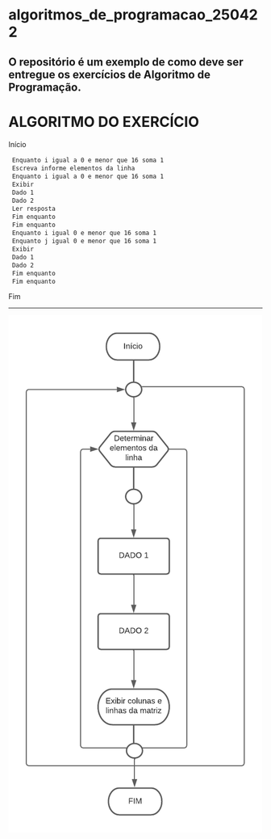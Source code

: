 # algoritmos_de_programacao_250422
O repositório é um exemplo de como deve ser entregue os exercícios de Algoritmo de Programação.
------------------------------------------------------
# ALGORITMO DO EXERCÍCIO

Início

     Enquanto i igual a 0 e menor que 16 soma 1
     Escreva informe elementos da linha
     Enquanto i igual a 0 e menor que 16 soma 1
     Exibir
     Dado 1
     Dado 2
     Ler resposta
     Fim enquanto
     Fim enquanto
     Enquanto i igual 0 e menor que 16 soma 1
     Enquanto j igual 0 e menor que 16 soma 1
     Exibir 
     Dado 1
     Dado 2
     Fim enquanto
     Fim enquanto

Fim


--------------------------------------------------------

![fluxograma](https://github.com/nathalysgomes/exercicio-matriz-imagem/blob/main/exercicioimagem.png)

